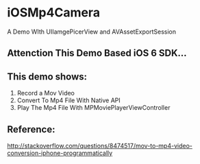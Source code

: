 iOSMp4Camera
============
A Demo WIth UIIamgePicerView  and AVAssetExportSession

## Attenction This Demo Based iOS 6 SDK...

## This demo shows:
1. Record a Mov Video
2. Convert To Mp4 File With Native API
3. Play The Mp4 File With MPMoviePlayerViewController

## Reference:

http://stackoverflow.com/questions/8474517/mov-to-mp4-video-conversion-iphone-programmatically
